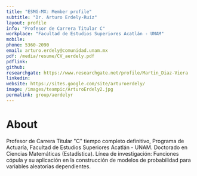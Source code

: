 ```yaml
---
title: "ESMG-MX: Member profile"
subtitle: "Dr. Arturo Erdely-Ruíz"
layout: profile
info: "Profesor de Carrera Titular C"
workplace: "Facultad de Estudios Superiores Acatlán - UNAM"
mobile: 
phone: 5360-2090 
email: arturo.erdely@comunidad.unam.mx
pdf: /media/resume/CV_aerdely.pdf
pdflink: 
github: 
researchgate: https://www.researchgate.net/profile/Martin_Diaz-Viera
linkedin:
website: https://sites.google.com/site/arturoerdely/
image: /images/teampic/ArturoErdely2.jpg
permalink: group/aerdelyr
---
```


# About 

Profesor de Carrera Titular "C" tiempo completo definitivo, Programa de Actuaría, Facultad de Estudios Superiores Acatlán - UNAM. Doctorado en Ciencias Matemáticas (Estadística).
Línea de investigación: Funciones cópula y su aplicación en la construcción de modelos de probabilidad para variables aleatorias dependientes.

